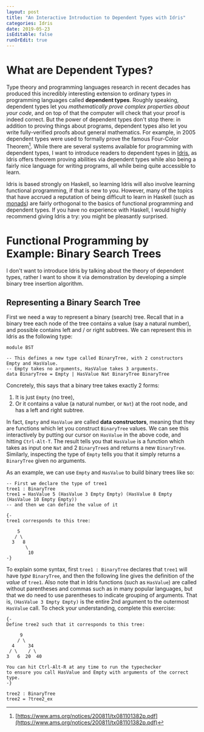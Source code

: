 ```yaml
---
layout: post
title: "An Interactive Introduction to Dependent Types with Idris"
categories: Idris
date: 2019-05-23
isEditable: false
runOrEdit: true
---
```


# What are Dependent Types?

Type theory and programming languages research in recent decades has produced this incredibly interesting extension to ordinary types in programming languages called **dependent types**. Roughly speaking, dependent types let you *mathematically prove complex properties about your code*, and on top of that the computer will check that your proof is indeed correct. But the power of dependent types don't stop there: in addition to proving things about programs, dependent types also let you write fully-verified proofs about general mathematics. For example, in 2005 dependent types were used to formally prove the famous Four-Color Theorem[^4color]. While there are several systems available for programming with dependent types, I want to introduce readers to dependent types in [Idris](https://www.idris-lang.org), as Idris offers theorem proving abilities via dependent types while also being a fairly nice language for writing programs, all while being quite accessible to learn.

Idris is based strongly on Haskell, so learning Idris will also involve learning functional programming, if that is new to you. However, many of the topics that have accrued a reputation of being difficult to learn in Haskell (such as [monads](https://wiki.haskell.org/Monad_tutorials_timeline)) are fairly orthogonal to the basics of functional programming and dependent types. If you have no experience with Haskell, I would highly recommend giving Idris a try: you might be pleasantly surprised.

# Functional Programming by Example: Binary Search Trees

I don't want to introduce Idris by talking about the theory of dependent types, rather I want to show it via demonstration by developing a simple binary tree insertion algorithm.

## Representing a Binary Search Tree

First we need a way to represent a binary (search) tree. Recall that in a binary tree each node of the tree contains a value (say a natural number), and possible contains left and / or right subtrees. We can represent this in Idris as the following type:

```idris,editable,path=BST.idr,slice=0
module BST

-- This defines a new type called BinaryTree, with 2 constructors Empty and HasValue.
-- Empty takes no arguments, HasValue takes 3 arguments.
data BinaryTree = Empty | HasValue Nat BinaryTree BinaryTree
```

Concretely, this says that a binary tree takes exactly 2 forms:

1. It is just `Empty` (no tree), 
2. Or it contains a value (a natural number, or `Nat`) at the root node, and has a left and right subtree. 

In fact, `Empty` and `HasValue` are called **data constructors**, meaning that they are functions which let you construct `BinaryTree` values. We can see this interactively by putting our cursor on `HasValue` in the above code, and hitting `Ctrl-Alt-T`. The result tells you that `HasValue` is a function which takes as input one `Nat` and 2 `BinaryTree`s and returns a new `BinaryTree`. Similarly, inspecting the type of `Empty` tells you that it simply returns a `BinaryTree` given no arguments.

As an example, we can use `Empty` and `HasValue` to build binary trees like so:

```idris,editable,path=BST.idr,slice=1
-- First we declare the type of tree1
tree1 : BinaryTree
tree1 = HasValue 5 (HasValue 3 Empty Empty) (HasValue 8 Empty (HasValue 10 Empty Empty))
-- and then we can define the value of it

{-
tree1 corresponds to this tree:

    5
   / \
  3   8
       \
        10
-}
```

To explain some syntax, first `tree1 : BinaryTree` declares that `tree1` will have *type* `BinaryTree`, and then the following line gives the definition of the *value* of `tree1`. Also note that in Idris functions (such as `HasValue`) are called without parentheses and commas such as in many popular languages, but that we do need to use parentheses to indicate grouping of arguments. That is, `(HasValue 3 Empty Empty)` is the entire 2nd argument to the outermost `HasValue` call. To check your understanding, complete this exercise:

```idris,editable,path=BST.idr,slice=2
{-
Define tree2 such that it corresponds to this tree:

     9
    / \
  4     34
 / \    / \
3   6  20  40

You can hit Ctrl-Alt-R at any time to run the typechecker 
to ensure you call HasValue and Empty with arguments of the correct type.
-}

tree2 : BinaryTree
tree2 = ?tree2_ex
```

[^4color]: [https://www.ams.org/notices/200811/tx081101382p.pdf](https://www.ams.org/notices/200811/tx081101382p.pdf)
